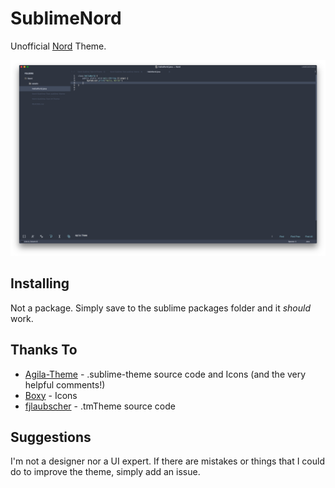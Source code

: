 # SublimeNord

Unofficial [Nord](https://github.com/arcticicestudio/nord) Theme.

![Example](assets/Nord-Screenshot.png)

## Installing

Not a package. Simply save to the sublime packages folder and it *should* work. 

## Thanks To

- [Agila-Theme](https://github.com/arvi/Agila-Theme) - .sublime-theme source code and Icons (and the very helpful comments!)
- [Boxy](https://github.com/ihodev/sublime-boxy) - Icons
- [fjlaubscher](https://github.com/fjlaubscher/nord-sublime-text) - .tmTheme source code

## Suggestions

I'm not a designer nor a UI expert. If there are mistakes or things that I could do to improve the theme, simply add an issue. 
